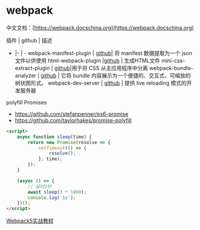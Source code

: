 # webpack

中文文档：[https://webpack.docschina.org](https://webpack.docschina.org)

插件 | github | 描述
- |- |  - 
webpack-manifest-plugin | [github](https://github.com/shellscape/webpack-manifest-plugin)|  将 manifest 数据提取为一个 json 文件以供使用
html-webpack-plugin |[github](https://github.com/jantimon/html-webpack-plugin) |  生成HTML文件
mini-css-extract-plugin | [github](https://github.com/webpack-contrib/mini-css-extract-plugin)|用于将 CSS 从主应用程序中分离
webpack-bundle-analyzer | [github](https://github.com/webpack-contrib/webpack-bundle-analyzer) | 它将 bundle 内容展示为一个便捷的、交互式、可缩放的树状图形式。
webpack-dev-server | [github](https://github.com/webpack/webpack-dev-server) | 提供 live reloading 模式的开发服务器

polyfill Promises

- https://github.com/stefanpenner/es6-promise
- https://github.com/taylorhakes/promise-polyfill

```html
<script>
    async function sleep(time) {
        return new Promise(resolve => {
            setTimeout(() => {
                resolve();
            }, time);
        });
    }

    (async () => {
        // 延时3秒
        await sleep(3 * 1000);
        console.log('1s');
    })();
</script>
```

[Webpack5实战教程](/blog/webpack/index.md)

